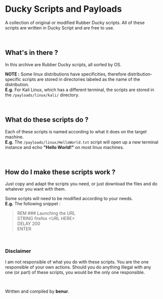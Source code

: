 # **Ducky Scripts and Payloads**

A collection of original or modified Rubber Ducky scripts.
All of these scripts are written in Ducky Script and are free to use.

<br>



## **What's in there ?**

In this archive are Rubber Ducky scripts, all sorted by OS.<br/>

**NOTE :** Some linux distributions have specificities, therefore distribution-specific scripts are stored in directories labeled as the name of the distribution. <br>
**E.g.** For Kali Linux, which has a different terminal, the scripts are stored in the ```/payloads/linux/kali/``` directory.

<br>



## **What do these scripts do ?**

Each of these scripts is named according to what it does on the target machine. <br>
**E.g.** The ```/payloads/linux/HelloWorld.txt``` script will open up a new terminal instance and echo **"Hello World!"** on most linux machines.

<br>



## **How do I make these scripts work ?**
Just copy and adapt the scripts you need, or just download the files and do whatever you want with them.

Some scripts will need to be modified according to your needs. <br>
**E.g.** The following snippet :
>   REM     ###     Launching the URL   <br>
>   STRING firefox \<URL HERE\>         <br>
>   DELAY 200                           <br>
>   ENTER                               <br>

<br>



### **Disclaimer**
I am not responsible of what you do with these scripts. You are the one responsible of your own actions.
Should you do anything illegal with any one (or part) of these scripts, you would be the only one responsible.

<br>



Written and compiled by **benur**.
